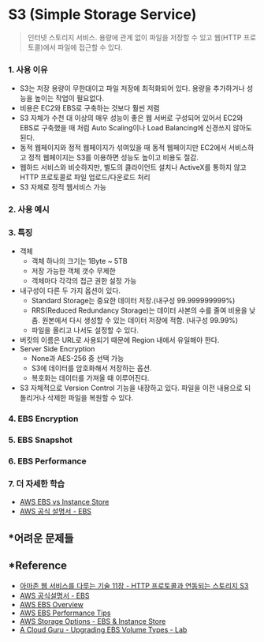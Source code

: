 # S3 (Simple Storage Service)
>인터넷 스토리지 서비스. 용량에 관계 없이 파일을 저장할 수 있고 웹(HTTP 프로토콜)에서 파일에 접근할 수 있다.

### 1. 사용 이유
- S3는 저장 용량이 무한대이고 파일 저장에 최적화되어 있다. 용량을 추가하거나 성능을 높이는 작업이 필요없다.
- 비용은 EC2와 EBS로 구축하는 것보다 훨씬 저렴
- S3 자체가 수천 대 이상의 매우 성능이 좋은 웹 서버로 구성되어 있어서 EC2와 EBS로 구축했을 때 처럼 Auto Scaling이나 Load Balancing에 신경쓰지 않아도 된다.
- 동적 웹페이지와 정적 웹페이지가 섞여있을 때 동적 웹페이지만 EC2에서 서비스하고 정적 웹페이지는 S3를 이용하면 성능도 높이고 비용도 절감.
- 웹하드 서비스와 비슷하지만, 별도의 클라이언트 설치나 ActiveX를 통하지 않고 HTTP 프로토콜로 파일 업로드/다운로드 처리
- S3 자체로 정적 웹서비스 가능

### 2. 사용 예시


### 3. 특징
- 객체
  - 객체 하나의 크기는 1Byte ~ 5TB
  - 저장 가능한 객체 갯수 무제한
  - 객체마다 각각의 접근 권한 설정 가능
- 내구성이 다른 두 가지 옵션이 있다. 
  - Standard Storage는 중요한 데이터 저장.(내구성 99.999999999%)
  - RRS(Reduced Redundancy Storage)는 데이터 사본의 수를 줄여 비용을 낮춤. 원본에서 다시 생성할 수 있는 데이터 저장에 적함. (내구성 99.99%)
  - 파일을 올리고 나서도 설정할 수 있다.
- 버킷의 이름은 URL로 사용되기 때문에 Region 내에서 유일해야 한다.
- Server Side Encryption
  - None과 AES-256 중 선택 가능
  - S3에 데이터를 암호화해서 저장하는 옵션.
  - 복호화는 데이터를 가져올 때 이루어진다.
- S3 자체적으로 Version Control 기능을 내장하고 있다. 파일을 이전 내용으로 되돌리거나 삭제한 파일을 복원할 수 있다.
  
### 4. EBS Encryption


### 5. EBS Snapshot


### 6. EBS Performance

### 7. 더 자세한 학습
- [AWS EBS vs Instance Store](http://jayendrapatil.com/aws-ebs-vs-instance-store/)
- [AWS 공식 설명서 - EBS](https://docs.aws.amazon.com/ko_kr/AWSEC2/latest/UserGuide/AmazonEBS.html)

## *어려운 문제들


## *Reference
- [아마존 웹 서비스를 다루는 기술 11장 - HTTP 프로토콜과 연동되는 스토리지 S3](http://pyrasis.com/book/TheArtOfAmazonWebServices/Chapter11)
- [AWS 공식설명서 - EBS](https://docs.aws.amazon.com/ko_kr/AWSEC2/latest/UserGuide/AmazonEBS.html)
- [AWS EBS Overview](http://jayendrapatil.com/aws-ec2-ebs-storage/)
- [AWS EBS Performance Tips](http://jayendrapatil.com/aws-ebs-performance/)
- [AWS Storage Options - EBS & Instance Store](http://jayendrapatil.com/aws-storage-options-ebs-instance-store/)
- [A Cloud Guru - Upgrading EBS Volume Types - Lab](https://www.udemy.com/aws-certified-solutions-architect-associate/learn/v4/t/lecture/2050670?start=525)
